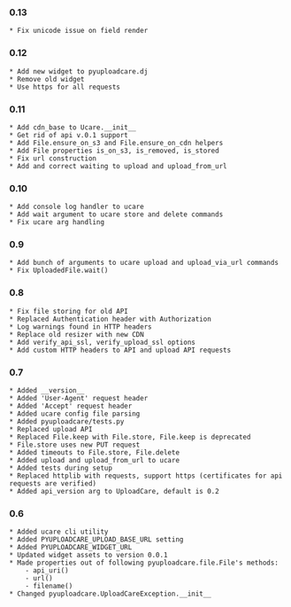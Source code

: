 ### 0.13
    * Fix unicode issue on field render


### 0.12
    * Add new widget to pyuploadcare.dj
    * Remove old widget
    * Use https for all requests


### 0.11
    * Add cdn_base to Ucare.__init__
    * Get rid of api v.0.1 support
    * Add File.ensure_on_s3 and File.ensure_on_cdn helpers
    * Add File properties is_on_s3, is_removed, is_stored
    * Fix url construction
    * Add and correct waiting to upload and upload_from_url


### 0.10
    * Add console log handler to ucare
    * Add wait argument to ucare store and delete commands
    * Fix ucare arg handling


### 0.9
    * Add bunch of arguments to ucare upload and upload_via_url commands
    * Fix UploadedFile.wait()


### 0.8
    * Fix file storing for old API
    * Replaced Authentication header with Authorization
    * Log warnings found in HTTP headers
    * Replace old resizer with new CDN
    * Add verify_api_ssl, verify_upload_ssl options
    * Add custom HTTP headers to API and upload API requests


### 0.7
    * Added __version__
    * Added 'User-Agent' request header
    * Added 'Accept' request header
    * Added ucare config file parsing
    * Added pyuploadcare/tests.py
    * Replaced upload API
    * Replaced File.keep with File.store, File.keep is deprecated
    * File.store uses new PUT request
    * Added timeouts to File.store, File.delete
    * Added upload and upload_from_url to ucare
    * Added tests during setup
    * Replaced httplib with requests, support https (certificates for api requests are verified)
    * Added api_version arg to UploadCare, default is 0.2


### 0.6
    * Added ucare cli utility
    * Added PYUPLOADCARE_UPLOAD_BASE_URL setting
    * Added PYUPLOADCARE_WIDGET_URL
    * Updated widget assets to version 0.0.1
    * Made properties out of following pyuploadcare.file.File's methods:
        - api_uri()
        - url()
        - filename()
    * Changed pyuploadcare.UploadCareException.__init__
